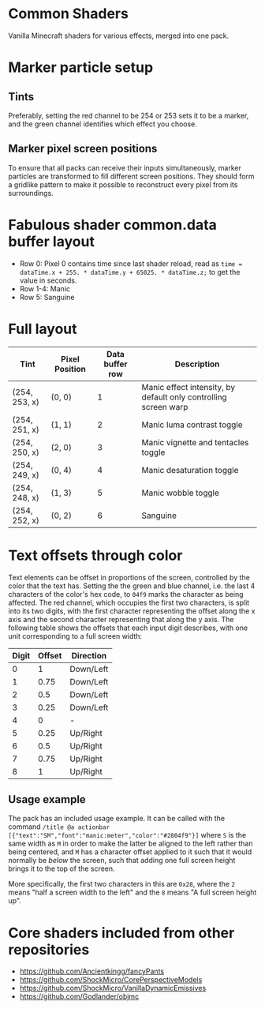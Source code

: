 # Common Shaders
 Vanilla Minecraft shaders for various effects, merged into one pack.

# Marker particle setup
## Tints
Preferably, setting the red channel to be 254 or 253 sets it to be a marker, and the green channel identifies which effect you choose.
## Marker pixel screen positions
To ensure that all packs can receive their inputs simultaneously, marker particles are transformed to fill different screen positions. They should form a gridlike pattern to make it possible to reconstruct every pixel from its surroundings.

# Fabulous shader common.data buffer layout
* Row 0: Pixel 0 contains time since last shader reload, read as `time = dataTime.x + 255. * dataTime.y + 65025. * dataTime.z;` to get the value in seconds.
* Row 1-4: Manic
* Row 5: Sanguine

# Full layout
| Tint          | Pixel Position | Data buffer row | Description                                                     |
|---------------|----------------|-----------------|-----------------------------------------------------------------|
| (254, 253, x) | (0, 0)         | 1               | Manic effect intensity, by default only controlling screen warp |
| (254, 251, x) | (1, 1)         | 2               | Manic luma contrast toggle                                      |
| (254, 250, x) | (2, 0)         | 3               | Manic vignette and tentacles toggle                             |
| (254, 249, x) | (0, 4)         | 4               | Manic desaturation toggle                                       |
| (254, 248, x) | (1, 3)         | 5               | Manic wobble toggle                                             |
| (254, 252, x) | (0, 2)         | 6               | Sanguine                                                        |

# Text offsets through color
Text elements can be offset in proportions of the screen, controlled by the color that the text has. Setting the the green and blue channel, i.e. the last 4 characters of the color's hex code, to `04f9` marks the character as being affected. The red channel, which occupies the first two characters, is split into its two digits, with the first character representing the offset along the x axis and the second character representing that along the y axis. The following table shows the offsets that each input digit describes, with one unit corresponding to a full screen width:

| Digit | Offset | Direction |
|-------|--------|-----------|
| 0     | 1      | Down/Left |
| 1     | 0.75   | Down/Left |
| 2     | 0.5    | Down/Left |
| 3     | 0.25   | Down/Left |
| 4     | 0      | -         |
| 5     | 0.25   | Up/Right  |
| 6     | 0.5    | Up/Right  |
| 7     | 0.75   | Up/Right  |
| 8     | 1      | Up/Right  |

## Usage example
The pack has an included usage example. It can be called with the command
`/title @a actionbar [{"text":"SM","font":"manic:meter","color":"#2804f9"}]`
where `S` is the same width as `M` in order to make the latter be aligned to the left rather than being centered, and `M` has a character offset applied to it such that it would normally be *below* the screen, such that adding one full screen height brings it to the top of the screen.

More specifically, the first two characters in this are `0x28`, where the `2` means "half a screen width to the left" and the `8` means "A full screen height up".

# Core shaders included from other repositories
* https://github.com/Ancientkingg/fancyPants
* https://github.com/ShockMicro/CorePerspectiveModels
* https://github.com/ShockMicro/VanillaDynamicEmissives
* https://github.com/Godlander/objmc
